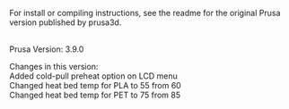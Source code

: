 For install or compiling instructions, see the readme for the original Prusa version published by prusa3d.</br></br>

Prusa Version: 3.9.0

Changes in this version:</br>
	Added cold-pull preheat option on LCD menu</br>
	Changed heat bed temp for PLA to 55 from 60</br>
	Changed heat bed temp for PET to 75 from 85</br>
	
